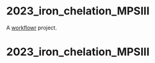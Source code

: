 # 2023_iron_chelation_MPSIII

A [workflowr][] project.

[workflowr]: https://github.com/jdblischak/workflowr
# 2023_iron_chelation_MPSIII
